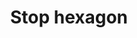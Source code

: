 ---
title: Stop hexagon
tags: ["stop", "hexagon", "audio", "music", "halt", "end", "pause", "block", "shield", "protection", "security"]
icon: stop-hexagon
svg: '<svg xmlns="http://www.w3.org/2000/svg" width="24" height="24" fill="none" viewBox="0 0 24 24" stroke-width="1.5" stroke-linecap="round" stroke-linejoin="round" stroke="currentColor"><path d="M9.5 12c0-1.178 0-1.768.366-2.134.366-.366.956-.366 2.134-.366s1.768 0 2.134.366c.366.366.366.956.366 2.134s0 1.768-.366 2.134c-.366.366-.956.366-2.134.366s-1.768 0-2.134-.366C9.5 13.768 9.5 13.178 9.5 12"/><path d="M20.5 15.8V8.2a1.91 1.91 0 0 0-.944-1.645l-6.612-3.8a1.88 1.88 0 0 0-1.888 0l-6.612 3.8A1.895 1.895 0 0 0 3.5 8.2v7.602a1.91 1.91 0 0 0 .944 1.644l6.612 3.8a1.88 1.88 0 0 0 1.888 0l6.612-3.8A1.895 1.895 0 0 0 20.5 15.8"/></svg>'
---